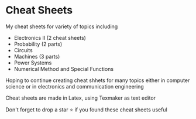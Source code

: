 # Cheat Sheets

My cheat sheets for variety of topics including

* Electronics II (2 cheat sheets)
* Probability (2 parts)
* Circuits
* Machines (3 parts)
* Power Systems
* Numerical Method and Special Functions

Hoping to continue creating cheat shhets for many topics either in computer science or in electronics and communication engineering

Cheat sheets are made in Latex, using Texmaker as text editor

Don't forget to drop a star ⭐ if you found these cheat sheets useful

